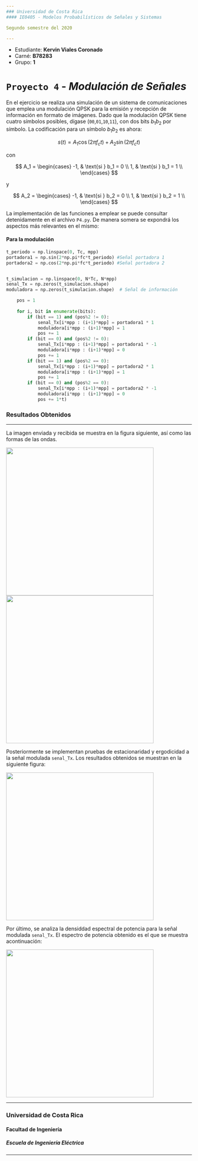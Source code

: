 ```yaml
---
### Universidad de Costa Rica
#### IE0405 - Modelos Probabilísticos de Señales y Sistemas

Segundo semestre del 2020

---
```

* Estudiante: **Kervin Viales Coronado**
* Carné: **B78283**
* Grupo: **1**

# `Proyecto 4` - *Modulación de Señales*

En el ejercicio se realiza una simulación de un sistema de comunicaciones que emplea una modulación QPSK para la emisión y recepción de información en formato de imágenes. Dado que la modulación QPSK tiene cuatro símbolos posibles, dígase (`00`,`01`,`10`,`11`), con dos bits $b_1 b_2$ por símbolo. La codificación para un símbolo $b_1 b_2$ es ahora:

$$
s(t) = A_1 \cos(2\pi f_c t) + A_2 \sin(2\pi f_c t)
$$

con

$$
A_1 = 
\begin{cases}
             -1, &   \text{si } b_1 = 0 \\
             1, &  \text{si } b_1 = 1 \\
\end{cases}
$$

y

$$
A_2 = 
\begin{cases}
             -1, &   \text{si } b_2 = 0 \\
             1, &  \text{si } b_2 = 1 \\
\end{cases}
$$

La implementación de las funciones a emplear se puede consultar detenidamente en el archivo `P4.py`. De manera somera se expondrá los aspectos más relevantes en el mismo:

#### Para la modulación

```python
t_periodo = np.linspace(0, Tc, mpp)
portadora1 = np.sin(2*np.pi*fc*t_periodo) #Señal portadora 1
portadora2 = np.cos(2*np.pi*fc*t_periodo) #Señal portadora 2


t_simulacion = np.linspace(0, N*Tc, N*mpp) 
senal_Tx = np.zeros(t_simulacion.shape)
moduladora = np.zeros(t_simulacion.shape)  # Señal de información
```

```python
    pos = 1
    
    for i, bit in enumerate(bits):
        if (bit == 1) and (pos%2 != 0):
            senal_Tx[i*mpp : (i+1)*mpp] = portadora1 * 1
            moduladora[i*mpp : (i+1)*mpp] = 1
            pos += 1
        if (bit == 0) and (pos%2 != 0):
            senal_Tx[i*mpp : (i+1)*mpp] = portadora1 * -1
            moduladora[i*mpp : (i+1)*mpp] = 0
            pos += 1
        if (bit == 1) and (pos%2 == 0):
            senal_Tx[i*mpp : (i+1)*mpp] = portadora2 * 1
            moduladora[i*mpp : (i+1)*mpp] = 1
            pos += 1
        if (bit == 0) and (pos%2 == 0):
            senal_Tx[i*mpp : (i+1)*mpp] = portadora2 * -1
            moduladora[i*mpp : (i+1)*mpp] = 0
            pos += 1*t)
```

### Resultados Obtenidos
--- 
La imagen enviada y recibida se muestra en la figura siguiente, así como las formas de las ondas. 

<img align='center' src='https://i.imgur.com/TFpnyfN.png' width ="400"/>

<img align='center' src='https://i.imgur.com/ak5KlND.png' width ="400"/>

Posteriormente se implementan pruebas de estacionaridad y ergodicidad a la señal modulada `senal_Tx`. Los resultados obtenidos se muestran en la siguiente figura:

<img align='center' src='https://i.imgur.com/sXEqsLM.png' width ="400"/>

Por último, se analiza la densiddad espectral de potencia para la señal modulada `senal_Tx`. El espectro de potencia obtenido es el que se muestra acontinuación:

<img align='center' src='https://i.imgur.com/G26a1R7.png' width ="400"/>


--- 
### Universidad de Costa Rica
#### Facultad de Ingeniería
##### Escuela de Ingeniería Eléctrica
---

